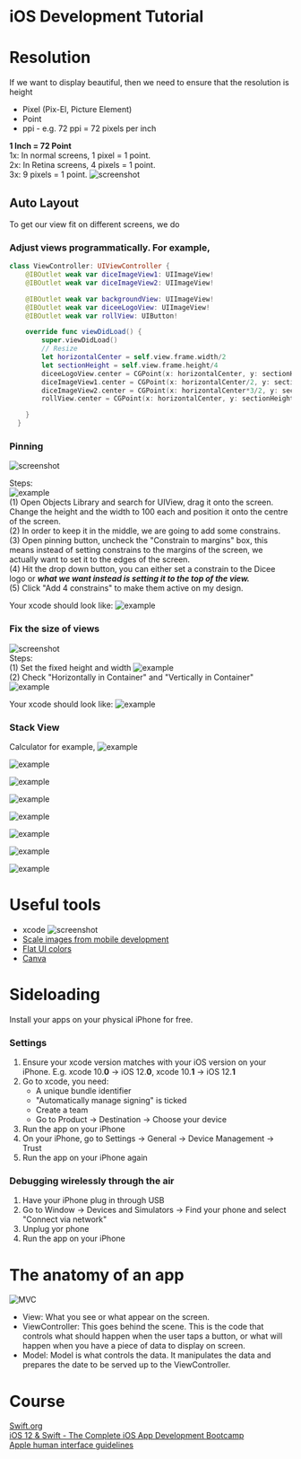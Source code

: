 # iOS Development Tutorial

# Resolution
If we want to display beautiful, then we need to ensure that the resolution is height
- Pixel (Pix-El, Picture Element)       
- Point     
- ppi - e.g. 72 ppi = 72 pixels per inch       

**1 Inch = 72 Point**       
1x: In normal screens, 1 pixel = 1 point.       
2x: In Retina screens, 4 pixels = 1 point.      
3x: 9 pixels = 1 point.
![screenshot](https://raw.githubusercontent.com/Catherine22/iOS-tutorial/master/screenshots/resolution.png)  

## Auto Layout
To get our view fit on different screens, we do     
### Adjust views programmatically. For example,    
```swift
class ViewController: UIViewController {
    @IBOutlet weak var diceImageView1: UIImageView!
    @IBOutlet weak var diceImageView2: UIImageView!

    @IBOutlet weak var backgroundView: UIImageView!
    @IBOutlet weak var diceeLogoView: UIImageView!
    @IBOutlet weak var rollView: UIButton!

    override func viewDidLoad() {
        super.viewDidLoad()
        // Resize
        let horizontalCenter = self.view.frame.width/2
        let sectionHeight = self.view.frame.height/4
        diceeLogoView.center = CGPoint(x: horizontalCenter, y: sectionHeight)
        diceImageView1.center = CGPoint(x: horizontalCenter/2, y: sectionHeight*2)
        diceImageView2.center = CGPoint(x: horizontalCenter*3/2, y: sectionHeight*2)
        rollView.center = CGPoint(x: horizontalCenter, y: sectionHeight*3.5)

    }
  }
```

### Pinning
![screenshot](https://raw.githubusercontent.com/Catherine22/iOS-tutorial/master/screenshots/autolayout1.png)  

Steps:    
![example](https://raw.githubusercontent.com/Catherine22/iOS-tutorial/master/screenshots/autolayout1_1.png)  
(1) Open Objects Library and search for UIView, drag it onto the screen. Change the height and the width to 100 each and position it onto the centre of the screen.     
(2) In order to keep it in the middle, we are going to add some constrains.   
(3) Open pinning button, uncheck the "Constrain to margins" box, this means instead of setting constrains to the margins of the screen, we actually want to set it to the edges of the screen.    
(4) Hit the drop down button, you can either set a constrain to the Dicee logo or ***what we want instead is setting it to the top of the view.***    
(5) Click "Add 4 constrains" to make them active on my design.    

Your xcode should look like:
![example](https://raw.githubusercontent.com/Catherine22/iOS-tutorial/master/screenshots/autolayout1_2.png)  


### Fix the size of views
![screenshot](https://raw.githubusercontent.com/Catherine22/iOS-tutorial/master/screenshots/autolayout2.png)  
Steps:    
(1) Set the fixed height and width  ![example](https://raw.githubusercontent.com/Catherine22/iOS-tutorial/master/screenshots/autolayout2_1.png)  
(2) Check "Horizontally in Container" and "Vertically in Container"  ![example](https://raw.githubusercontent.com/Catherine22/iOS-tutorial/master/screenshots/autolayout2_2.png)    

Your xcode should look like:
![example](https://raw.githubusercontent.com/Catherine22/iOS-tutorial/master/screenshots/autolayout2_3.png)  

### Stack View   
Calculator for example,
![example](https://raw.githubusercontent.com/Catherine22/iOS-tutorial/master/screenshots/stack_view_1.png)  

![example](https://raw.githubusercontent.com/Catherine22/iOS-tutorial/master/screenshots/stack_view_2.png)  

![example](https://raw.githubusercontent.com/Catherine22/iOS-tutorial/master/screenshots/stack_view_3.png)  

![example](https://raw.githubusercontent.com/Catherine22/iOS-tutorial/master/screenshots/stack_view_4.png)  

![example](https://raw.githubusercontent.com/Catherine22/iOS-tutorial/master/screenshots/stack_view_5.png)  

![example](https://raw.githubusercontent.com/Catherine22/iOS-tutorial/master/screenshots/stack_view_6.png)  

![example](https://raw.githubusercontent.com/Catherine22/iOS-tutorial/master/screenshots/stack_view_7.png)  

![example](https://raw.githubusercontent.com/Catherine22/iOS-tutorial/master/screenshots/stack_view_8.png)  

# Useful tools
- xcode
![screenshot](https://raw.githubusercontent.com/Catherine22/iOS-tutorial/master/screenshots/xcode.png)        
- [Scale images from mobile development](https://appicon.co/#image-sets)        
- [Flat UI colors](https://flatuicolors.com/)      
- [Canva](https://www.canva.com/)         

# Sideloading
Install your apps on your physical iPhone for free.     

### Settings
1. Ensure your xcode version matches with your iOS version on your iPhone. E.g. xcode 10.**0** -> iOS 12.**0**, xcode 10.**1** -> iOS 12.**1**      
2. Go to xcode, you need:       
    - A unique bundle identifier
    - "Automatically manage signing" is ticked
    - Create a team     
    - Go to Product -> Destination -> Choose your device        
3. Run the app on your iPhone       
4. On your iPhone, go to Settings -> General -> Device Management -> Trust      
5. Run the app on your iPhone again

### Debugging wirelessly through the air        
1. Have your iPhone plug in through USB     
2. Go to Window -> Devices and Simulators -> Find your phone and select "Connect via network"
3. Unplug yor phone     
4. Run the app on your iPhone

# The anatomy of an app
![MVC](https://raw.githubusercontent.com/Catherine22/iOS-tutorial/master/screenshots/MVC.png)       

- View: What you see or what appear on the screen.      
- ViewController: This goes behind the scene. This is the code that controls what should happen when the user taps a button, or what will happen when you have a piece of data to display on screen.        
- Model: Model is what controls the data. It manipulates the data and prepares the date to be served up to the ViewController.

# Course
[Swift.org](https://swift.org/getting-started/)     
[iOS 12 & Swift - The Complete iOS App Development Bootcamp](https://www.udemy.com/ios-12-app-development-bootcamp/)        
[Apple human interface guidelines](https://developer.apple.com/design/human-interface-guidelines/ios/icons-and-images/app-icon/)       
